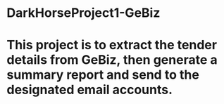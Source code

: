 # DarkHorseProject1-GeBiz
# This project is to extract the tender details from GeBiz, then generate a summary report and send to the designated email accounts.
